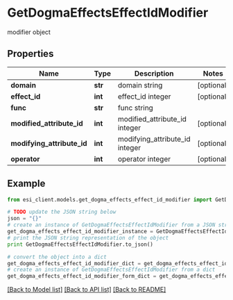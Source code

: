 # GetDogmaEffectsEffectIdModifier

modifier object

## Properties

Name | Type | Description | Notes
------------ | ------------- | ------------- | -------------
**domain** | **str** | domain string | [optional] 
**effect_id** | **int** | effect_id integer | [optional] 
**func** | **str** | func string | 
**modified_attribute_id** | **int** | modified_attribute_id integer | [optional] 
**modifying_attribute_id** | **int** | modifying_attribute_id integer | [optional] 
**operator** | **int** | operator integer | [optional] 

## Example

```python
from esi_client.models.get_dogma_effects_effect_id_modifier import GetDogmaEffectsEffectIdModifier

# TODO update the JSON string below
json = "{}"
# create an instance of GetDogmaEffectsEffectIdModifier from a JSON string
get_dogma_effects_effect_id_modifier_instance = GetDogmaEffectsEffectIdModifier.from_json(json)
# print the JSON string representation of the object
print GetDogmaEffectsEffectIdModifier.to_json()

# convert the object into a dict
get_dogma_effects_effect_id_modifier_dict = get_dogma_effects_effect_id_modifier_instance.to_dict()
# create an instance of GetDogmaEffectsEffectIdModifier from a dict
get_dogma_effects_effect_id_modifier_form_dict = get_dogma_effects_effect_id_modifier.from_dict(get_dogma_effects_effect_id_modifier_dict)
```
[[Back to Model list]](../README.md#documentation-for-models) [[Back to API list]](../README.md#documentation-for-api-endpoints) [[Back to README]](../README.md)


